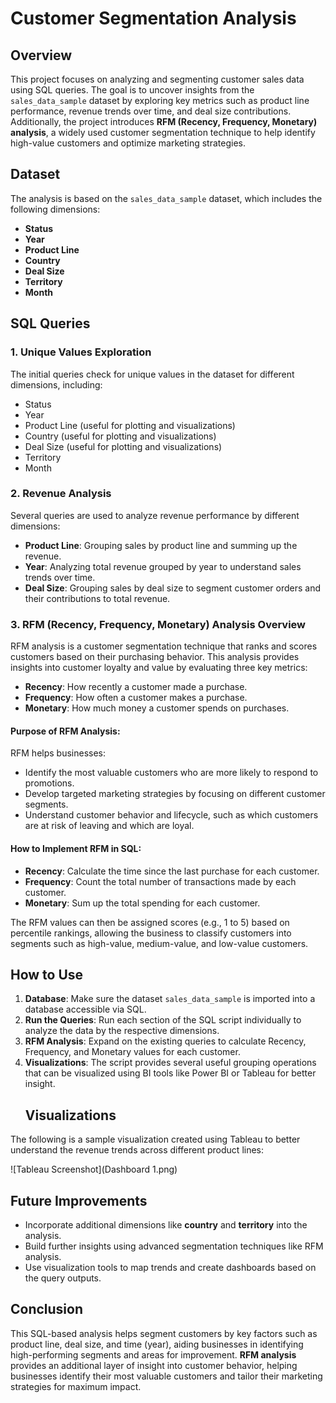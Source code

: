 
# Customer Segmentation Analysis

## Overview
This project focuses on analyzing and segmenting customer sales data using SQL queries. The goal is to uncover insights from the `sales_data_sample` dataset by exploring key metrics such as product line performance, revenue trends over time, and deal size contributions. Additionally, the project introduces **RFM (Recency, Frequency, Monetary) analysis**, a widely used customer segmentation technique to help identify high-value customers and optimize marketing strategies.

## Dataset
The analysis is based on the `sales_data_sample` dataset, which includes the following dimensions:
- **Status**
- **Year**
- **Product Line**
- **Country**
- **Deal Size**
- **Territory**
- **Month**

## SQL Queries

### 1. Unique Values Exploration
The initial queries check for unique values in the dataset for different dimensions, including:
- Status
- Year
- Product Line (useful for plotting and visualizations)
- Country (useful for plotting and visualizations)
- Deal Size (useful for plotting and visualizations)
- Territory
- Month

### 2. Revenue Analysis
Several queries are used to analyze revenue performance by different dimensions:
- **Product Line**: Grouping sales by product line and summing up the revenue.
- **Year**: Analyzing total revenue grouped by year to understand sales trends over time.
- **Deal Size**: Grouping sales by deal size to segment customer orders and their contributions to total revenue.

### 3. RFM (Recency, Frequency, Monetary) Analysis Overview
RFM analysis is a customer segmentation technique that ranks and scores customers based on their purchasing behavior. This analysis provides insights into customer loyalty and value by evaluating three key metrics:
- **Recency**: How recently a customer made a purchase.
- **Frequency**: How often a customer makes a purchase.
- **Monetary**: How much money a customer spends on purchases.

#### Purpose of RFM Analysis:
RFM helps businesses:
- Identify the most valuable customers who are more likely to respond to promotions.
- Develop targeted marketing strategies by focusing on different customer segments.
- Understand customer behavior and lifecycle, such as which customers are at risk of leaving and which are loyal.

#### How to Implement RFM in SQL:
- **Recency**: Calculate the time since the last purchase for each customer.
- **Frequency**: Count the total number of transactions made by each customer.
- **Monetary**: Sum up the total spending for each customer.

The RFM values can then be assigned scores (e.g., 1 to 5) based on percentile rankings, allowing the business to classify customers into segments such as high-value, medium-value, and low-value customers.

## How to Use
1. **Database**: Make sure the dataset `sales_data_sample` is imported into a database accessible via SQL.
2. **Run the Queries**: Run each section of the SQL script individually to analyze the data by the respective dimensions.
3. **RFM Analysis**: Expand on the existing queries to calculate Recency, Frequency, and Monetary values for each customer.
4. **Visualizations**: The script provides several useful grouping operations that can be visualized using BI tools like Power BI or Tableau for better insight.
   ## Visualizations

The following is a sample visualization created using Tableau to better understand the revenue trends across different product lines:

![Tableau Screenshot](Dashboard 1.png)


## Future Improvements
- Incorporate additional dimensions like **country** and **territory** into the analysis.
- Build further insights using advanced segmentation techniques like RFM analysis.
- Use visualization tools to map trends and create dashboards based on the query outputs.

## Conclusion
This SQL-based analysis helps segment customers by key factors such as product line, deal size, and time (year), aiding businesses in identifying high-performing segments and areas for improvement. **RFM analysis** provides an additional layer of insight into customer behavior, helping businesses identify their most valuable customers and tailor their marketing strategies for maximum impact.
